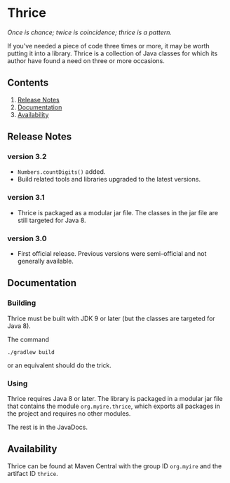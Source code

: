 # Thrice

*Once is chance; twice is coincidence; thrice is a pattern.*

If you've needed a piece of code three times or more, it may be worth putting it into a library.
Thrice is a collection of Java classes for which its author have found a need on three or more
occasions.


## Contents
1. [Release Notes](#release-notes)
1. [Documentation](#documentation)
1. [Availability](#availability)


## Release Notes

### version 3.2

* `Numbers.countDigits()` added.
* Build related tools and libraries upgraded to the latest versions.

### version 3.1

* Thrice is packaged as a modular jar file. The classes in the jar file are still targeted for
Java 8.

### version 3.0

* First official release. Previous versions were semi-official and not generally available.


## Documentation

### Building

Thrice must be built with JDK 9 or later (but the classes are targeted for Java 8).

The command

    ./gradlew build

or an equivalent should do the trick.

### Using

Thrice requires Java 8 or later. The library is packaged in a modular jar file that contains the 
module `org.myire.thrice`, which exports all packages in the project and requires no other modules.

The rest is in the JavaDocs.


## Availability

Thrice can be found at Maven Central with the group ID `org.myire` and the artifact ID `thrice`.
